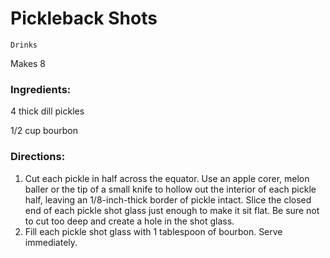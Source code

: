 # Pickleback Shots

`Drinks`

Makes 8

### **Ingredients:**

4 thick dill pickles

1/2 cup bourbon 

### **Directions:**

1. Cut each pickle in half across the equator. Use an apple corer, melon baller or the tip of a small knife to hollow out the interior of each pickle half, leaving an 1/8-inch-thick border of pickle intact. Slice the closed end of each pickle shot glass just enough to make it sit flat. Be sure not to cut too deep and create a hole in the shot glass.
2. Fill each pickle shot glass with 1 tablespoon of bourbon. Serve immediately.
